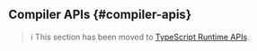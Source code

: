## Compiler APIs {#compiler-apis}

> ℹ️ This section has been moved to [TypeScript Runtime APIs](../typescript/runtime.md).
